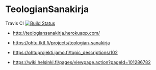 # TeologianSanakirja
Travis CI
 [![Build Status](https://travis-ci.org/ohtu-pax/TeologianSanakirja.svg)](https://travis-ci.org/ohtu-pax/TeologianSanakirja)


* http://teologiansanakirja.herokuapp.com/

* https://ohtu.tktl.fi/projects/teologian-sanakirja

* https://ohtuprojekti.jamo.fi/topic_descriptions/102

* https://wiki.helsinki.fi/pages/viewpage.action?pageId=101286782

